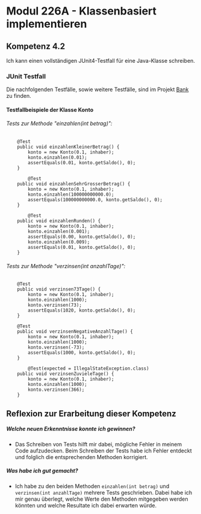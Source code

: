 # Modul 226A - Klassenbasiert implementieren
## Kompetenz 4.2
Ich kann einen vollständigen JUnit4-Testfall für eine Java-Klasse schreiben.

### JUnit Testfall

Die nachfolgenden Testfälle, sowie weitere Testfälle, sind im Projekt [Bank](../Projekte/bank) zu finden.

#### Testfallbeispiele der Klasse Konto
###### Tests zur Methode "einzahlen(int betrag)":

```
	@Test
	public void einzahlenKleinerBetrag() {
		konto = new Konto(0.1, inhaber);
		konto.einzahlen(0.01);
		assertEquals(0.01, konto.getSaldo(), 0);
	}

    	@Test
	public void einzahlenSehrGrosserBetrag() {
		konto = new Konto(0.1, inhaber);
		konto.einzahlen(100000000000.0);
		assertEquals(100000000000.0, konto.getSaldo(), 0);
	}

    	@Test
	public void einzahlenRunden() {
		konto = new Konto(0.1, inhaber);
		konto.einzahlen(0.001);
		assertEquals(0.00, konto.getSaldo(), 0);
		konto.einzahlen(0.009);
		assertEquals(0.01, konto.getSaldo(), 0);
	}
```
###### Tests zur Methode "verzinsen(int anzahlTage)":
```
	@Test
	public void verzinsen73Tage() {
		konto = new Konto(0.1, inhaber);
		konto.einzahlen(1000);
		konto.verzinsen(73);
		assertEquals(1020, konto.getSaldo(), 0);
	}

	@Test
	public void verzinsenNegativeAnzahlTage() {
		konto = new Konto(0.1, inhaber);
		konto.einzahlen(1000);
		konto.verzinsen(-73);
		assertEquals(1000, konto.getSaldo(), 0);
	}

    	@Test(expected = IllegalStateException.class)
	public void verzinsenZuvieleTage() {
		konto = new Konto(0.1, inhaber);
		konto.einzahlen(1000);
		konto.verzinsen(366);
	}
```

## Reflexion zur Erarbeitung dieser Kompetenz

##### Welche neuen Erkenntnisse konnte ich gewinnen?
- Das Schreiben von Tests hilft mir dabei, mögliche Fehler in meinem Code aufzudecken. Beim Schreiben der Tests habe ich Fehler entdeckt und folglich die entsprechenden Methoden korrigiert.

##### Was habe ich gut gemacht?
- Ich habe zu den beiden Methoden `einzahlen(int betrag)` und `verzinsen(int anzahlTage)` mehrere Tests geschrieben. Dabei habe ich mir genau überlegt, welche Werte den Methoden mitgegeben werden könnten und welche Resultate ich dabei erwarten würde.